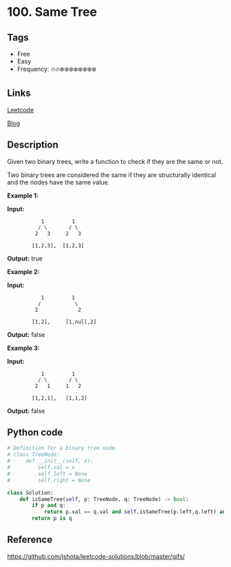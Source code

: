 # 100. Same Tree

## Tags

- Free
- Easy
- Frequency: :fire::fire::snowflake::snowflake::snowflake::snowflake::snowflake::snowflake::snowflake::snowflake:

## Links

[Leetcode](https://leetcode.com/problems/same-tree/description/)

[Blog](http://206.81.6.248:12306/leetcode/same-tree/description)

## Description

Given two binary trees, write a function to check if they are the same or not.

Two binary trees are considered the same if they are structurally identical and the nodes have the same value.

<strong>Example 1:</strong>

<strong>Input:</strong>   
```
           1         1
          / \       / \
         2   3     2   3

        [1,2,3],  [1,2,3]
``` 
<strong>Output:</strong> true

<strong>Example 2:</strong>

<strong>Input:</strong>   
```
           1         1
          /           \
         2             2

        [1,2],     [1,null,2]
``` 
<strong>Output:</strong> false

<strong>Example 3:</strong>

<strong>Input:</strong>    
```
           1         1
          / \       / \
         2   1     1   2

        [1,2,1],   [1,1,2]
```

<strong>Output:</strong> false

## Python code

```python
# Definition for a binary tree node.
# class TreeNode:
#     def __init__(self, x):
#         self.val = x
#         self.left = None
#         self.right = None

class Solution:
    def isSameTree(self, p: TreeNode, q: TreeNode) -> bool:
        if p and q:
            return p.val == q.val and self.isSameTree(p.left,q.left) and self.isSameTree(p.right, q.right)
        return p is q
```

## Reference

https://github.com/jshota/leetcode-solutions/blob/master/gifs/
